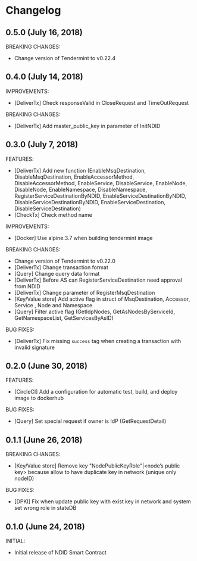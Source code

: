 # Changelog

## 0.5.0 (July 16, 2018)

BREAKING CHANGES:
- Change version of Tendermint to v0.22.4

## 0.4.0 (July 14, 2018)

IMPROVEMENTS:
- [DeliverTx] Check responseValid in CloseRequest and TimeOutRequest

BREAKING CHANGES:
- [DeliverTx] Add master_public_key in parameter of InitNDID

## 0.3.0 (July 7, 2018)

FEATURES:
- [DeliverTx] Add new function (EnableMsqDestination, DisableMsqDestination, EnableAccessorMethod, DisableAccessorMethod, EnableService, DisableService, EnableNode, DisableNode, EnableNamespace, DisableNamespace, RegisterServiceDestinationByNDID, EnableServiceDestinationByNDID, DisableServiceDestinationByNDID, EnableServiceDestination, DisableServiceDestination)
- [CheckTx] Check method name

IMPROVEMENTS:
- [Docker] Use alpine:3.7 when building tendermint image

BREAKING CHANGES:
- Change version of Tendermint to v0.22.0
- [DeliverTx] Change transaction format
- [Query] Change query data format
- [DeliverTx] Before AS can RegisterServiceDestination need approval from NDID
- [DeliverTx] Change parameter of RegisterMsqDestination
- [Key/Value store] Add active flag in struct of MsqDestination, Accessor, Service
, Node and Namespace
- [Query] Filter active flag (GetIdpNodes, GetAsNodesByServiceId, GetNamespaceList, GetServicesByAsID)

BUG FIXES:
- [DeliverTx] Fix missing `success` tag when creating a transaction with invalid signature

## 0.2.0 (June 30, 2018)

FEATURES:
- [CircleCI] Add a configuration for automatic test, build, and deploy image to dockerhub

BUG FIXES:
- [Query] Set special request if owner is IdP (GetRequestDetail)

## 0.1.1 (June 26, 2018)

BREAKING CHANGES:
- [Key/Value store] Remove key "NodePublicKeyRole"|<node’s public key> because allow to have duplicate key in network (unique only nodeID)

BUG FIXES:
- [DPKI] Fix when update public key with exist key in network and system set wrong role in stateDB

## 0.1.0 (June 24, 2018)

INITIAL:
- Initial release of NDID Smart Contract
